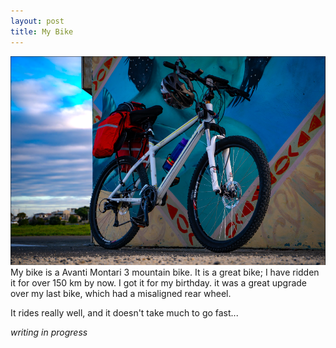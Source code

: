 ```yaml
---
layout: post
title: My Bike
---
```

<img src="/assets/images/bike.png">
My bike is a Avanti Montari 3 mountain bike. It is a great bike; I have ridden it for over 150 km by now. I got it for my birthday. it was a great upgrade over my last bike, which had a misaligned rear wheel. 

It rides really well, and it doesn't take much to go fast...

*writing in progress*
